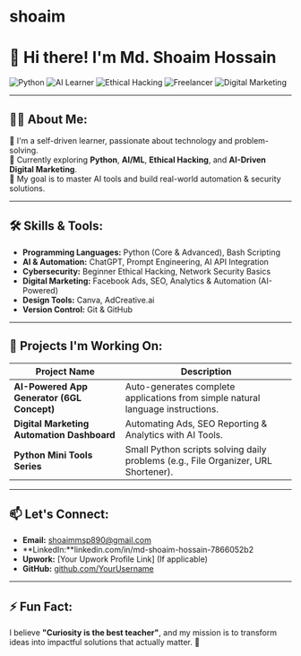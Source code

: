 # shoaim 
# 👋 Hi there! I'm Md. Shoaim Hossain

![Python](https://img.shields.io/badge/Python-3776AB?style=for-the-badge&logo=python&logoColor=white)
![AI Learner](https://img.shields.io/badge/AI%2FML%20Enthusiast-00C853?style=for-the-badge)
![Ethical Hacking](https://img.shields.io/badge/Ethical%20Hacking-000000?style=for-the-badge&logo=hackthebox&logoColor=white)
![Freelancer](https://img.shields.io/badge/Freelancer-FF5722?style=for-the-badge)
![Digital Marketing](https://img.shields.io/badge/Digital%20Marketing-0A66C2?style=for-the-badge&logo=googleanalytics&logoColor=white)

---

## 🧑‍💻 About Me:
🚀 I'm a self-driven learner, passionate about technology and problem-solving.  
🌱 Currently exploring **Python**, **AI/ML**, **Ethical Hacking**, and **AI-Driven Digital Marketing**.  
🎯 My goal is to master AI tools and build real-world automation & security solutions.

---

## 🛠️ Skills & Tools:
- **Programming Languages:** Python (Core & Advanced), Bash Scripting
- **AI & Automation:** ChatGPT, Prompt Engineering, AI API Integration
- **Cybersecurity:** Beginner Ethical Hacking, Network Security Basics
- **Digital Marketing:** Facebook Ads, SEO, Analytics & Automation (AI-Powered)
- **Design Tools:** Canva, AdCreative.ai
- **Version Control:** Git & GitHub

---

## 📂 Projects I'm Working On:
| Project Name | Description |
|--------------|-------------|
| **AI-Powered App Generator (6GL Concept)** | Auto-generates complete applications from simple natural language instructions. |
| **Digital Marketing Automation Dashboard** | Automating Ads, SEO Reporting & Analytics with AI Tools. |
| **Python Mini Tools Series** | Small Python scripts solving daily problems (e.g., File Organizer, URL Shortener). |

---

## 📫 Let's Connect:
- **Email:** shoaimmsp890@gmail.com
- **LinkedIn:**linkedin.com/in/md-shoaim-hossain-7866052b2
- **Upwork:** [Your Upwork Profile Link] (If applicable)
- **GitHub:** [github.com/YourUsername](https://github.com/MdShoaim)

---

## ⚡ Fun Fact:
I believe **"Curiosity is the best teacher"**, and my mission is to transform ideas into impactful solutions that actually matter. 🚀
